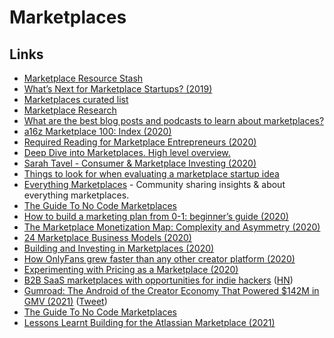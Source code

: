 # Marketplaces

## Links

- [Marketplace Resource Stash](https://thinkbox.io/#resourcestash)
- [What’s Next for Marketplace Startups? (2019)](https://a16z.com/2018/11/27/services-marketplaces-service-economy-evolution-whats-next/)
- [Marketplaces curated list](https://www.notion.so/Marketplaces-8d01a984089b490eae69fa5aa18ef849)
- [Marketplace Research](https://www.notion.so/MarketPlace-Research-ed8fd86187644a8dba70f5d3f928874f)
- [What are the best blog posts and podcasts to learn about marketplaces?](https://twitter.com/sarthakgh/status/1136118002959736833)
- [a16z Marketplace 100: Index (2020)](https://a16z.com/2020/02/18/marketplace-100-index/)
- [Required Reading for Marketplace Entrepreneurs (2020)](https://a16z.com/2020/02/19/required-marketplace-reading/)
- [Deep Dive into Marketplaces. High level overview.](https://twitter.com/eriktorenberg/status/1239278628682125312)
- [Sarah Tavel - Consumer & Marketplace Investing (2020)](https://overcast.fm/+Lzu3idA2Y)
- [Things to look for when evaluating a marketplace startup idea](https://twitter.com/lennysan/status/1276238543132569600)
- [Everything Marketplaces](https://www.everythingmarketplaces.com/) - Community sharing insights & about everything marketplaces.
- [The Guide To No Code Marketplaces](https://guides.everythingmarketplaces.com/)
- [How to build a marketing plan from 0-1: beginner’s guide (2020)](https://twitter.com/AmandaMGoetz/status/1295393675481153538)
- [The Marketplace Monetization Map: Complexity and Asymmetry (2020)](https://medium.com/breadcrumb/the-marketplace-monetization-map-complexity-and-asymmetry-529b70a830d7)
- [24 Marketplace Business Models (2020)](https://www.nclx.io/guide/marketplace-business-models)
- [Building and Investing in Marketplaces (2020)](https://eriktorenberg.substack.com/p/building-and-investing-in-marketplaces)
- [How OnlyFans grew faster than any other creator platform (2020)](https://twitter.com/petergyang/status/1333088904296026119)
- [Experimenting with Pricing as a Marketplace (2020)](https://twosided.io/p/experimenting-with-pricing-as-a-marketplace)
- [B2B SaaS marketplaces with opportunities for indie hackers](https://rocketgems.com/blog/saas-marketplaces/) ([HN](https://news.ycombinator.com/item?id=25870899))
- [Gumroad: The Android of the Creator Economy That Powered $142M in GMV (2021)](https://sacra.com/research/gumroad-android-creator-economy/) ([Tweet](https://twitter.com/nansterio/status/1367546648340144132))
- [The Guide To No Code Marketplaces](https://gumroad.com/l/TheGuideToNoCodeMarketplaces)
- [Lessons Learnt Building for the Atlassian Marketplace (2021)](https://engineering.kablamo.com.au/posts/2021/lessons-learnt-building-for-the-atlassian-marketplace)
